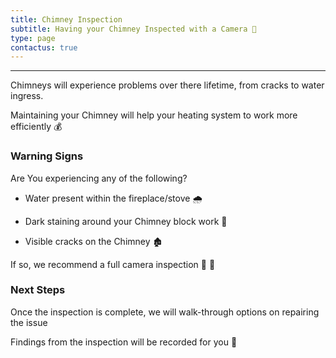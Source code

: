 ```yaml
---
title: Chimney Inspection
subtitle: Having your Chimney Inspected with a Camera 📸
type: page
contactus: true
---
```


---

Chimneys will experience problems over there lifetime, from cracks to water ingress.

Maintaining your Chimney will help your heating system to work more efficiently 💰

### Warning Signs

Are You experiencing any of the following?

- Water present within the fireplace/stove 🌧️

- Dark staining around your Chimney block work 🧱

- Visible cracks on the Chimney 🏚️

If so, we recommend a full camera inspection 👷 📸

### Next Steps

Once the inspection is complete, we will walk-through options on repairing the issue

Findings from the inspection will be recorded for you 📀
